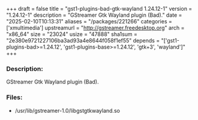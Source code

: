 +++
draft = false
title = "gst1-plugins-bad-gtk-wayland 1.24.12-1"
version = "1.24.12-1"
description = "GStreamer Gtk Wayland plugin (Bad)."
date = "2025-02-10T10:13:31"
aliases = "/packages/221266"
categories = ['xmultimedia']
upstreamurl = "http://gstreamer.freedesktop.org"
arch = "x86_64"
size = "23024"
usize = "47888"
sha1sum = "2e380e9721227106ba3ad93a4e8644f058f1ef55"
depends = "['gst1-plugins-bad>=1.24.12', 'gst1-plugins-base>=1.24.12', 'gtk+3', 'wayland']"
+++
### Description: 
GStreamer Gtk Wayland plugin (Bad).

### Files: 
* /usr/lib/gstreamer-1.0/libgstgtkwayland.so
